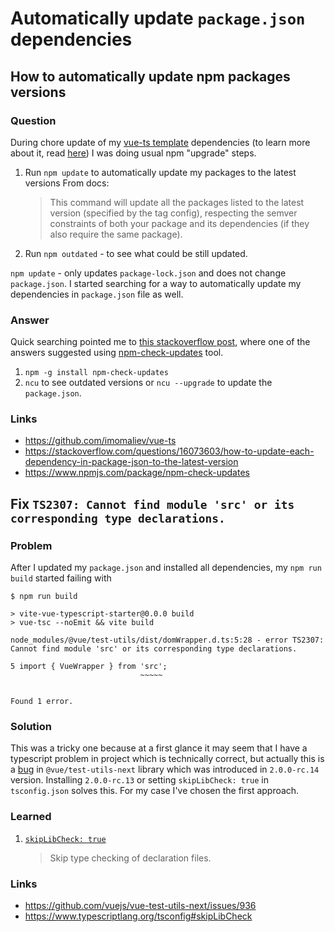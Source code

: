 # Automatically update `package.json` dependencies

## How to automatically update npm packages versions

### Question

During chore update of my [vue-ts template](https://github.com/imomaliev/vue-ts) dependencies (to learn more about it, read [here](https://dev.to/imomaliev/series/13845)) I was doing usual npm "upgrade" steps.

1. Run `npm update` to automatically update my packages to the latest versions
   From docs:
    > This command will update all the packages listed to the latest version (specified by the tag config), respecting the semver constraints of both your package and its dependencies (if they also require the same package).
1. Run `npm outdated` - to see what could be still updated.

`npm update` - only updates `package-lock.json` and does not change `package.json`. I started searching for a way to automatically update my dependencies in `package.json` file as well.

### Answer

Quick searching pointed me to [this stackoverflow post](https://stackoverflow.com/questions/16073603/how-to-update-each-dependency-in-package-json-to-the-latest-version), where one of the answers suggested using [npm-check-updates](https://www.npmjs.com/package/npm-check-updates) tool.

1. `npm -g install npm-check-updates`
1. `ncu` to see outdated versions or `ncu --upgrade` to update the `package.json`.

### Links

-   https://github.com/imomaliev/vue-ts
-   https://stackoverflow.com/questions/16073603/how-to-update-each-dependency-in-package-json-to-the-latest-version
-   https://www.npmjs.com/package/npm-check-updates

## Fix `TS2307: Cannot find module 'src' or its corresponding type declarations.`

### Problem

After I updated my `package.json` and installed all dependencies, my `npm run build` started failing with

```console
$ npm run build

> vite-vue-typescript-starter@0.0.0 build
> vue-tsc --noEmit && vite build

node_modules/@vue/test-utils/dist/domWrapper.d.ts:5:28 - error TS2307: Cannot find module 'src' or its corresponding type declarations.

5 import { VueWrapper } from 'src';
                             ~~~~~


Found 1 error.
```

### Solution

This was a tricky one because at a first glance it may seem that I have a typescript problem in project which is technically correct, but actually this is a [bug](https://github.com/vuejs/vue-test-utils-next/issues/936) in `@vue/test-utils-next` library which was introduced in `2.0.0-rc.14` version. Installing `2.0.0-rc.13` or setting `skipLibCheck: true` in `tsconfig.json` solves this. For my case I've chosen the first approach.

### Learned

1. [`skipLibCheck: true`](https://www.typescriptlang.org/tsconfig#skipLibCheck)
    > Skip type checking of declaration files.

### Links

-   https://github.com/vuejs/vue-test-utils-next/issues/936
-   https://www.typescriptlang.org/tsconfig#skipLibCheck
